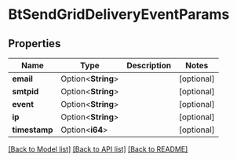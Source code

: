 # BtSendGridDeliveryEventParams

## Properties

Name | Type | Description | Notes
------------ | ------------- | ------------- | -------------
**email** | Option<**String**> |  | [optional]
**smtpid** | Option<**String**> |  | [optional]
**event** | Option<**String**> |  | [optional]
**ip** | Option<**String**> |  | [optional]
**timestamp** | Option<**i64**> |  | [optional]

[[Back to Model list]](../README.md#documentation-for-models) [[Back to API list]](../README.md#documentation-for-api-endpoints) [[Back to README]](../README.md)



